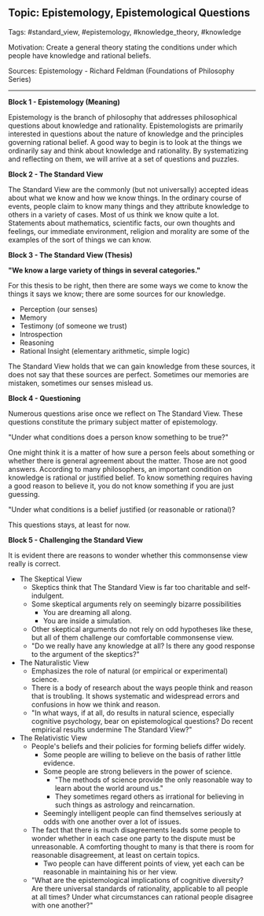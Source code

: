 <h2>Topic: Epistemology, Epistemological Questions</h2>

<p>Tags: #standard_view, #epistemology, #knowledge_theory, #knowledge<p>
<p>Motivation: Create a general theory stating the conditions under which people have knowledge and rational beliefs.<p>
<p>Sources: Epistemology - Richard Feldman (Foundations of Philosophy Series)<p>
<hr>

<strong>Block 1 - Epistemology (Meaning)</strong>
<p>
Epistemology is the branch of philosophy that addresses philosophical questions about knowledge and rationality. Epistemologists are primarily interested in questions about the nature of knowledge and the principles governing rational belief.
A good way to begin is to look at the things we ordinarily say and think about knowledge and rationality. By systematizing and reflecting on them, we will arrive at a set of questions and puzzles.
</p>

<strong>Block 2 - The Standard View</strong>
<p>
The Standard View are the commonly (but not universally) accepted ideas about what we know and how we know things.
In the ordinary course of events, people claim to know many things and they attribute knowledge to others in a variety of cases. Most of us think we know quite a lot. Statements about mathematics, scientific facts, our own thoughts and feelings, our immediate environment, religion and morality are some of the examples of the sort of things we can know.
</p>
<strong>Block 3 - The Standard View (Thesis)</strong>
<p>
<strong>"We know a large variety of things in several categories."</strong>
</p>
<p>
For this thesis to be right, then there are some ways we come to know the things it says we know; there are some sources for our knowledge.
</p>
<ul>
<li>
Perception (our senses)
</li><li>
Memory
</li><li>
Testimony (of someone we trust)
</li><li>
Introspection
</li><li>
Reasoning
</li><li>
Rational Insight (elementary arithmetic, simple logic)
</li>
</ul>
<p>
The Standard View holds that we can gain knowledge from these sources, it does not say that these sources are perfect. Sometimes our memories are mistaken, sometimes our senses mislead us.
</p>

<strong>Block 4 - Questioning</strong>
<p>
Numerous questions arise once we reflect on The Standard View. These questions constitute the primary subject matter of epistemology.
</p>
<p>
"Under what conditions does a person know something to be true?"
</p>
<p>
One might think it is a matter of how sure a person feels about something or whether there is general agreement about the matter. Those are not good answers. 
According to many philosophers, an important condition on knowledge is rational or justified belief. To know something requires having a good reason to believe it, you do not know something if you are just guessing.
</p>
<p>
"Under what conditions is a belief justified (or reasonable or rational)?
</p>
<p>
This questions stays, at least for now.
</p>

<strong>Block 5 - Challenging the Standard View</strong>
<p>
It is evident there are reasons to wonder whether this commonsense view really is correct. 
</p>
<ul>
<li>
The Skeptical View
<ul>
<li>
Skeptics think that The Standard View is far too charitable and self-indulgent. 
</li><li>
Some skeptical arguments rely on seemingly bizarre possibilities
<ul>
<li>
You are dreaming all along.
</li><li>
You are inside a simulation.
</li>
</ul>
<li>
Other skeptical arguments do not rely on odd hypotheses like these, but all of them challenge our comfortable commonsense view.
</li><li>
"Do we really have any knowledge at all? Is there any good response to the argument of the skeptics?"
</li>
</ul>
<li>
The Naturalistic View
<ul>
<li>
Emphasizes the role of natural (or empirical or experimental) science.
</li><li>
There is a body of research about the ways people think and reason that is troubling. It shows systematic and widespread errors and confusions in how we think and reason.
</li><li>
"In what ways, if at all, do results in natural science, especially cognitive psychology, bear on epistemological questions? Do recent empirical results undermine The Standard View?"
</li>
</ul>
<li>
The Relativistic View
<ul>
<li>
People's beliefs and their policies for forming beliefs differ widely.
<ul>
<li>
Some people are willing to believe on the basis of rather little evidence.
</li><li>
Some people are strong believers in the power of science.
<ul>
<li>
"The methods of science provide the only reasonable way to learn about the world around us."
</li>
<li>
They sometimes regard others as irrational for believing in such things as astrology and reincarnation.
</ul>
<li>
Seemingly intelligent people can find themselves seriously at odds with one another over a lot of issues.
</ul>
<li>
The fact that there is much disagreements leads some people to wonder whether in each case one party to the dispute must be unreasonable. A comforting thought to many is that there is room for reasonable disagreement, at least on certain topics.
<ul><li>
Two people can have different points of view, yet each can be reasonable in maintaining his or her view.
</li>
</ul>
<li>
"What are the epistemological implications of cognitive diversity? Are there universal standards of rationality, applicable to all people at all times? Under what circumstances can rational people disagree with one another?"
</li>
</ul>
